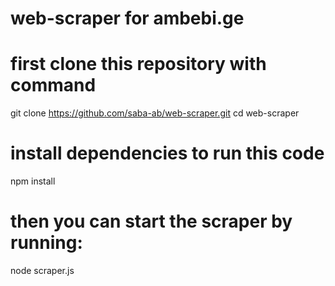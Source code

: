 # web-scraper for ambebi.ge

# first clone this repository with command

git clone https://github.com/saba-ab/web-scraper.git
cd web-scraper

# install dependencies to run this code

npm install

# then you can start the scraper by running:

node scraper.js

